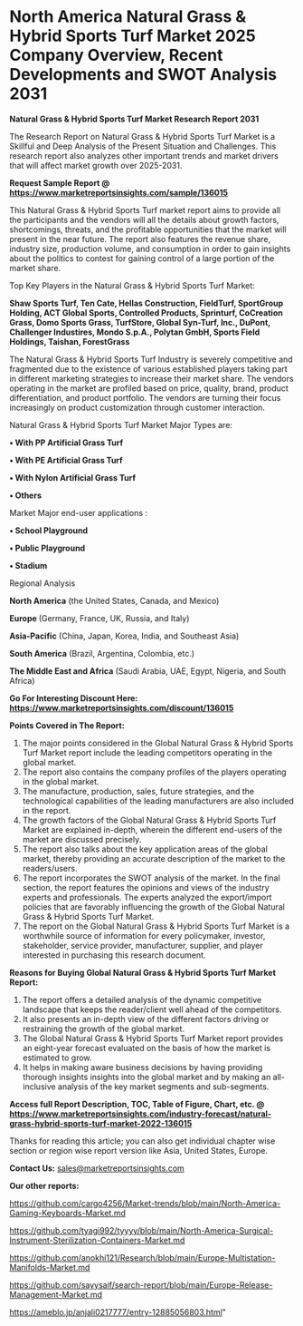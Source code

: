# North America Natural Grass & Hybrid Sports Turf Market 2025 Company Overview, Recent Developments and SWOT Analysis 2031

<strong>Natural Grass & Hybrid Sports Turf Market Research Report 2031</strong>

The Research Report on Natural Grass & Hybrid Sports Turf Market is a Skillful and Deep Analysis of the Present Situation and Challenges. This research report also analyzes other important trends and market drivers that will affect market growth over 2025-2031.

<strong>Request Sample Report @ <a href=https://www.marketreportsinsights.com/sample/136015>https://www.marketreportsinsights.com/sample/136015</a></strong>

This Natural Grass & Hybrid Sports Turf market report aims to provide all the participants and the vendors will all the details about growth factors, shortcomings, threats, and the profitable opportunities that the market will present in the near future. The report also features the revenue share, industry size, production volume, and consumption in order to gain insights about the politics to contest for gaining control of a large portion of the market share.

Top Key Players in the Natural Grass & Hybrid Sports Turf Market:

<strong>Shaw Sports Turf, Ten Cate, Hellas Construction, FieldTurf, SportGroup Holding, ACT Global Sports, Controlled Products, Sprinturf, CoCreation Grass, Domo Sports Grass, TurfStore, Global Syn-Turf, Inc., DuPont, Challenger Industires, Mondo S.p.A., Polytan GmbH, Sports Field Holdings, Taishan, ForestGrass</strong>

The Natural Grass & Hybrid Sports Turf Industry is severely competitive and fragmented due to the existence of various established players taking part in different marketing strategies to increase their market share. The vendors operating in the market are profiled based on price, quality, brand, product differentiation, and product portfolio. The vendors are turning their focus increasingly on product customization through customer interaction.

Natural Grass & Hybrid Sports Turf Market Major Types are:

<strong>• With PP Artificial Grass Turf

• With PE Artificial Grass Turf

• With Nylon Artificial Grass Turf

• Others</strong>

Market Major end-user applications :

<strong>• School Playground

• Public Playground

• Stadium</strong>

Regional Analysis

</u><strong><b>North America</b></strong> (the United States, Canada, and Mexico)

<strong><b>Europe </b></strong>(Germany, France, UK, Russia, and Italy)

<strong><b>Asia-Pacific</b></strong> (China, Japan, Korea, India, and Southeast Asia)

<strong><b>South America</b></strong> (Brazil, Argentina, Colombia, etc.)

<strong><b>The Middle East and Africa</b></strong> (Saudi Arabia, UAE, Egypt, Nigeria, and South Africa)

<strong>Go For Interesting Discount Here: <a href=https://www.marketreportsinsights.com/discount/136015>https://www.marketreportsinsights.com/discount/136015</a></strong>

<strong>Points Covered in The Report:</strong>
<ol>
  <li>The major points considered in the Global Natural Grass & Hybrid Sports Turf Market report include the leading competitors operating in the global market.</li>
  <li>The report also contains the company profiles of the players operating in the global market.</li>
  <li>The manufacture, production, sales, future strategies, and the technological capabilities of the leading manufacturers are also included in the report.</li>
  <li>The growth factors of the Global Natural Grass & Hybrid Sports Turf Market are explained in-depth, wherein the different end-users of the market are discussed precisely.</li>
  <li>The report also talks about the key application areas of the global market, thereby providing an accurate description of the market to the readers/users.</li>
  <li>The report incorporates the SWOT analysis of the market. In the final section, the report features the opinions and views of the industry experts and professionals. The experts analyzed the export/import policies that are favorably influencing the growth of the Global Natural Grass & Hybrid Sports Turf Market.</li>
  <li>The report on the Global Natural Grass & Hybrid Sports Turf Market is a worthwhile source of information for every policymaker, investor, stakeholder, service provider, manufacturer, supplier, and player interested in purchasing this research document.</li>
</ol>
<strong>Reasons for Buying Global Natural Grass & Hybrid Sports Turf Market Report:</strong>

<ol>
  <li>The report offers a detailed analysis of the dynamic competitive landscape that keeps the reader/client well ahead of the competitors.</li>
  <li>It also presents an in-depth view of the different factors driving or restraining the growth of the global market.</li>
  <li>The Global Natural Grass & Hybrid Sports Turf Market report provides an eight-year forecast evaluated on the basis of how the market is estimated to grow.</li>
  <li>It helps in making aware business decisions by having providing thorough insights insights into the global market and by making an all-inclusive analysis of the key market segments and sub-segments.</li>
</ol>
<strong>Access full Report Description, TOC, Table of Figure, Chart, etc. @ <a href=https://www.marketreportsinsights.com/industry-forecast/natural-grass-hybrid-sports-turf-market-2022-136015>https://www.marketreportsinsights.com/industry-forecast/natural-grass-hybrid-sports-turf-market-2022-136015</a></strong>


Thanks for reading this article; you can also get individual chapter wise section or region wise report version like Asia, United States, Europe.

<strong>Contact Us:</strong>
sales@marketreportsinsights.com

<strong>Our other reports:</strong>

<a href=https://github.com/cargo4256/Market-trends/blob/main/North-America-Gaming-Keyboards-Market.md>https://github.com/cargo4256/Market-trends/blob/main/North-America-Gaming-Keyboards-Market.md</a>

<a href=https://github.com/tyagi992/tyyyy/blob/main/North-America-Surgical-Instrument-Sterilization-Containers-Market.md>https://github.com/tyagi992/tyyyy/blob/main/North-America-Surgical-Instrument-Sterilization-Containers-Market.md</a>

<a href=https://github.com/anokhi121/Research/blob/main/Europe-Multistation-Manifolds-Market.md>https://github.com/anokhi121/Research/blob/main/Europe-Multistation-Manifolds-Market.md</a>

<a href=https://github.com/sayysaif/search-report/blob/main/Europe-Release-Management-Market.md>https://github.com/sayysaif/search-report/blob/main/Europe-Release-Management-Market.md</a>

<a href=https://ameblo.jp/anjali0217777/entry-12885056803.html>https://ameblo.jp/anjali0217777/entry-12885056803.html</a>"
